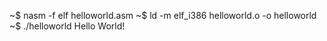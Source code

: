 ~$ nasm -f elf helloworld.asm
~$ ld -m elf_i386 helloworld.o -o helloworld
~$ ./helloworld
Hello World!
